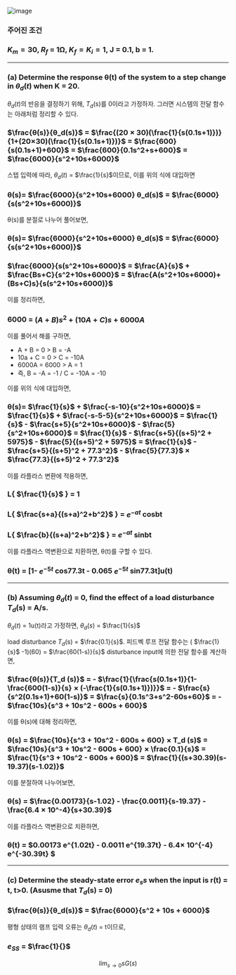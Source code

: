 ![image](https://github.com/moonsungang/homework-solution/assets/144924760/7af14d5d-ca5d-4790-8a0d-e6b5ca1035df)

### 주어진 조건

### $K_m = 30$, $R_f$ = 1Ω, $K_f = K_i = 1$, J = 0.1, b = 1.

---

### (a) Determine the response θ(t) of the system to a step change in $θ_d (t)$ when K = 20.

$θ_d (t)$의 반응을 결정하기 위해, $T_d$(s)를 0이라고 가정하자. 그러면 시스템의 전달 함수는 아래처럼 정리할 수 있다.

### $\frac{θ(s)}{θ_d(s)}$ = $\frac{(20 × 30)(\frac{1}{s(0.1s+1)})}{1+(20×30)(\frac{1}{s(0.1s+1)})}$ = $\frac{600}{s(0.1s+1)+600}$ = $\frac{600}{0.1s^2+s+600}$ = $\frac{6000}{s^2+10s+6000}$

스텝 입력에 따라, $θ_d (t)$ = $\frac{1}{s}$이므로, 이를 위의 식에 대입하면

### θ(s)= $\frac{6000}{s^2+10s+6000} θ_d(s)$ = $\frac{6000}{s(s^2+10s+6000)}$

θ(s)를 분절로 나누어 풀어보면,

### θ(s)= $\frac{6000}{s^2+10s+6000} θ_d(s)$ = $\frac{6000}{s(s^2+10s+6000)}$
### $\frac{6000}{s(s^2+10s+6000}$ = $\frac{A}{s}$ + $\frac{Bs+C}{s^2+10s+6000}$ = $\frac{A(s^2+10s+6000)+(Bs+C)s}{s(s^2+10s+6000)}$

이를 정리하면,

### 6000 = $(A+B)s^2 + (10A+C)s + 6000A$

이를 풀어서 해를 구하면,

* A + B = 0 > B = -A
* 10a + C = 0 > C = -10A
* 6000A = 6000 > A = 1
* 즉, B = -A = -1 / C = -10A = -10

이를 위의 식에 대입하면,

### θ(s)= $\frac{1}{s}$ + $\frac{-s-10}{s^2+10s+6000}$ = $\frac{1}{s}$ + $\frac{-s-5-5}{s^2+10s+6000}$ = $\frac{1}{s}$ - $\frac{s+5}{s^2+10s+6000}$ -  $\frac{5}{s^2+10s+6000}$ = $\frac{1}{s}$ - $\frac{s+5}{(s+5)^2 + 5975}$ -  $\frac{5}{(s+5)^2 + 5975}$ = $\frac{1}{s}$ - $\frac{s+5}{(s+5)^2 + 77.3^2}$ -  $\frac{5}{77.3}$ × $\frac{77.3}{(s+5)^2 + 77.3^2}$

이를 라플라스 변환에 적용하면,

### L{ $\frac{1}{s}$ } = 1
### L{ $\frac{s+a}{(s+a)^2+b^2}$ } = $e^{-at}$ cosbt
### L{ $\frac{b}{(s+a)^2+b^2}$ } = $e^{-at}$  sinbt

이를 라플라스 역변환으로 치환하면, θ(t)를 구할 수 있다.

### θ(t) = [1- $e^{-5t}$ cos77.3t - 0.065 $e^{-5t}$ sin77.3t]u(t)

---

### (b) Assuming $θ_d (t)$ = 0, find the effect of a load disturbance $T_d$(s) = A/s.

$θ_d (t)$ = 1u(t)라고 가정하면, $θ_d (s)$ = $\frac{1}{s}$

load disturbance $T_d$(s) = $\frac{0.1}{s}$.
피드벡 루프 전달 함수는 ( $\frac{1}{s}$ -1)(60) = $\frac{60(1-s)}{s}$
disturbance input에 의한 전달 함수를 계산하면,

### $\frac{θ(s)}{T_d (s)}$ = - $\frac{1}{\frac{s(0.1s+1)}{1-\frac{600(1-s)}{s} × (-\frac{1}{s(0.1s+1)})}}$ = - $\frac{s}{s^2(0.1s+1)+60(1-s)}$ = $\frac{s}{0.1s^3+s^2-60s+60}$ = - $\frac{10s}{s^3 + 10s^2 - 600s + 600}$

이를 θ(s)에 대해 정리하면,

### θ(s) = $\frac{10s}{s^3 + 10s^2 - 600s + 600} × T_d (s)$ = $\frac{10s}{s^3 + 10s^2 - 600s + 600} × \frac{0.1}{s}$ = $\frac{1}{s^3 + 10s^2 - 600s + 600}$ = $\frac{1}{(s+30.39)(s-19.37)(s-1.02)}$

이를 분절하여 나누어보면,

### θ(s) = $\frac{0.00173}{s-1.02} - \frac{0.0011}{s-19.37} - \frac{6.4 × 10^-4}{s+30.39}$

이를 라플라스 역변환으로 치환하면,

### θ(t) = $0.00173 e^{1.02t} - 0.0011 e^{19.37t} - 6.4× 10^{-4} e^{-30.39t} $

---

### (c) Determine the steady-state error $e_ss$ when the input is r(t) = t, t>0. (Asusme that $T_d$(s) = 0)

### $\frac{θ(s)}{θ_d(s)}$ = $\frac{6000}{s^2 + 10s + 6000}$

평형 상태의 램프 입력 오류는 $θ_d (t)$ = t이므로,

### $e_{SS}$ = $\frac{1}{}$

$$lim_{s \to 0} sG(s)$$
